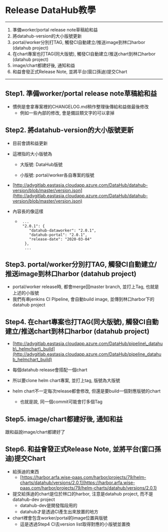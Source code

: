 # Release DataHub教學

---

1. 準備worker/portal release note草稿給和益
2. 將datahub-version的大小版號更新
3. portal/worker分別打TAG, 觸發CI自動建立/推送image到林口harbor \(datahub project\)
4. 在chart專案也打TAG\(同大版號\), 觸發CI自動建立/推送chart到林口harbor \(datahub project\)
5. image/chart都建好後, 通知和益
6. 和益會發正式Release Note, 並將平台\(窗口孫迪\)提交Chart

---

## Step1. 準備worker/portal release note草稿給和益

* 慣例是會拿專案裡的CHANGELOG.md稍作整理後傳給和益做最後修改
  * 例如一些內部的修改, 會是備註類文字的可以拿掉

## Step2. 將datahub-version的大小版號更新

* 目前會請和益更新

* 這裡指的大小版號為

  * 大版號: DataHub版號

  * 小版號: portal/worker各自專案的版號

* [http://advgitlab.eastasia.cloudapp.azure.com/DataHub/datahub-version/blob/master/version.json](http://advgitlab.eastasia.cloudapp.azure.com/DataHub/datahub-version/blob/master/version.json)

* 內容長的像這樣

  * ```
     ...
     "2.0.1": {
        "datahub-dataworker": "2.0.1",
        "datahub-portal": "2.0.1",
        "release-date": "2020-03-04"
      },
      ...
    ```

## Step3. portal/worker分別打TAG, 觸發CI自動建立/推送image到林口harbor \(datahub project\)

* portal/worker release時, 都會merge回master branch, 並打上Tag, 也就是上述的小版號
* 我們有串jenkins CI PIpeline, 會自動build image, 並傳到林口harbor下的datahub project

## Step4. 在chart專案也打TAG\(同大版號\), 觸發CI自動建立/推送chart到林口harbor \(datahub project\)

* [http://advgitlab.eastasia.cloudapp.azure.com/DataHub/pipeline\_datahub\_helmchart\_build](http://advgitlab.eastasia.cloudapp.azure.com/DataHub/pipeline_datahub_helmchart_build)

* 每個datahub release會搭配一個chart

* 所以要clone helm chart專案, 並打上tag, 版號為大版號

* helm chart不一定每次release都會修改, 但還是要build一個對應版號的chart

  * 也就是說, 同一個commit可能會打多個Tag

## Step5. image/chart都建好後, 通知和益

跟和益說image/chart都建好了

## Step6. 和益會發正式Release Note, 並將平台\(窗口孫迪\)提交Chart

* 給孫迪的東西
  * [https://harbor.arfa.wise-paas.com/harbor/projects/79/helm-charts/datahub/versions/2.0.1](https://harbor.arfa.wise-paas.com/harbor/projects/79/helm-charts/datahub/versions/2.0.1)
* 提交給孫迪的chart是位於林口的harbor, 注意是datahub project, 而不是datahub-dev project
  * datahub-dev是開發階段用的
  * datahub才是透過CI產生出來放置的地方
* chart裡會包含worker/portal的image位置與版號
  * 這是透過Step4 CI去version list取得對應的小版號並置換

## 



